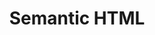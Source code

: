 ---
layout: example
title: Semantic HTML

prettyprint: true
permalink: /files/gallery/
category: examples
---